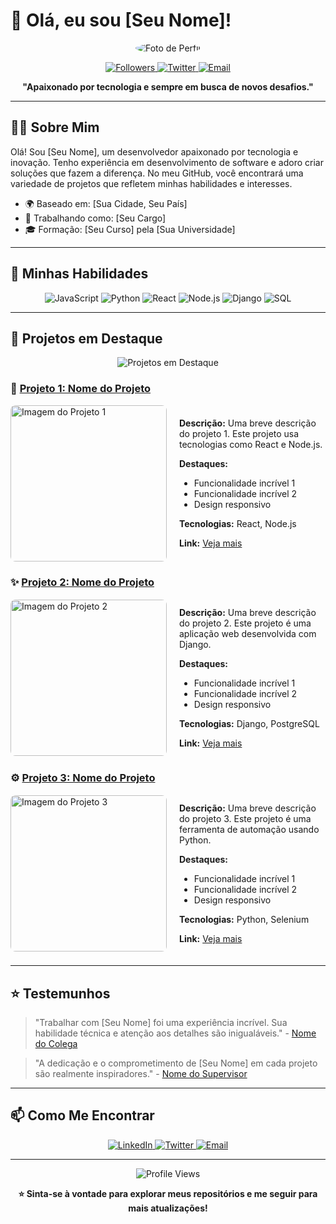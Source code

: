 # 👋 Olá, eu sou [Seu Nome]!

<p align="center">
  <img src="https://via.placeholder.com/150" alt="Foto de Perfil" style="border-radius: 50%;" />
</p>

<p align="center">
  <a href="https://github.com/seu-usuario?tab=followers">
    <img alt="Followers" src="https://img.shields.io/github/followers/seu-usuario?style=for-the-badge" />
  </a>
  <a href="https://twitter.com/seu-usuario">
    <img alt="Twitter" src="https://img.shields.io/twitter/follow/seu-usuario?style=for-the-badge" />
  </a>
  <a href="mailto:seu-email@dominio.com">
    <img alt="Email" src="https://img.shields.io/badge/Email-D14836?style=for-the-badge&logo=gmail&logoColor=white" />
  </a>
</p>

<p align="center">
  <strong>"Apaixonado por tecnologia e sempre em busca de novos desafios."</strong>
</p>

---

## 🧑‍💻 Sobre Mim

Olá! Sou [Seu Nome], um desenvolvedor apaixonado por tecnologia e inovação. Tenho experiência em desenvolvimento de software e adoro criar soluções que fazem a diferença. No meu GitHub, você encontrará uma variedade de projetos que refletem minhas habilidades e interesses.

- 🌍 Baseado em: [Sua Cidade, Seu País]
- 💼 Trabalhando como: [Seu Cargo]
- 🎓 Formação: [Seu Curso] pela [Sua Universidade]

---

## 🚀 Minhas Habilidades

<p align="center">
  <img src="https://img.shields.io/badge/JavaScript-F7DF1E?style=for-the-badge&logo=javascript&logoColor=black" alt="JavaScript" />
  <img src="https://img.shields.io/badge/Python-3776AB?style=for-the-badge&logo=python&logoColor=white" alt="Python" />
  <img src="https://img.shields.io/badge/React-61DAFB?style=for-the-badge&logo=react&logoColor=black" alt="React" />
  <img src="https://img.shields.io/badge/Node.js-339933?style=for-the-badge&logo=nodedotjs&logoColor=white" alt="Node.js" />
  <img src="https://img.shields.io/badge/Django-092E20?style=for-the-badge&logo=django&logoColor=white" alt="Django" />
  <img src="https://img.shields.io/badge/SQL-00758F?style=for-the-badge&logo=sql&logoColor=white" alt="SQL" />
</p>

---
## 📌 Projetos em Destaque

<p align="center">
  <img src="https://img.icons8.com/clouds/100/000000/code.png" alt="Projetos em Destaque"/>
</p>

### 🚀 [Projeto 1: Nome do Projeto](https://github.com/seu-usuario/projeto-1)
<div style="display: flex; align-items: center; margin-bottom: 20px;">
  <img src="https://via.placeholder.com/250" alt="Imagem do Projeto 1" style="border-radius: 8px; margin-right: 20px;" width="250"/>
  <div>
    <p><strong>Descrição:</strong> Uma breve descrição do projeto 1. Este projeto usa tecnologias como React e Node.js.</p>
    <p><strong>Destaques:</strong></p>
    <ul>
      <li>Funcionalidade incrível 1</li>
      <li>Funcionalidade incrível 2</li>
      <li>Design responsivo</li>
    </ul>
    <p><strong>Tecnologias:</strong> React, Node.js</p>
    <p><strong>Link:</strong> <a href="https://github.com/seu-usuario/projeto-1">Veja mais</a></p>
  </div>
</div>

### ✨ [Projeto 2: Nome do Projeto](https://github.com/seu-usuario/projeto-2)
<div style="display: flex; align-items: center; margin-bottom: 20px;">
  <img src="https://via.placeholder.com/250" alt="Imagem do Projeto 2" style="border-radius: 8px; margin-right: 20px;" width="250"/>
  <div>
    <p><strong>Descrição:</strong> Uma breve descrição do projeto 2. Este projeto é uma aplicação web desenvolvida com Django.</p>
    <p><strong>Destaques:</strong></p>
    <ul>
      <li>Funcionalidade incrível 1</li>
      <li>Funcionalidade incrível 2</li>
      <li>Design responsivo</li>
    </ul>
    <p><strong>Tecnologias:</strong> Django, PostgreSQL</p>
    <p><strong>Link:</strong> <a href="https://github.com/seu-usuario/projeto-2">Veja mais</a></p>
  </div>
</div>

### ⚙️ [Projeto 3: Nome do Projeto](https://github.com/seu-usuario/projeto-3)
<div style="display: flex; align-items: center; margin-bottom: 20px;">
  <img src="https://via.placeholder.com/250" alt="Imagem do Projeto 3" style="border-radius: 8px; margin-right: 20px;" width="250"/>
  <div>
    <p><strong>Descrição:</strong> Uma breve descrição do projeto 3. Este projeto é uma ferramenta de automação usando Python.</p>
    <p><strong>Destaques:</strong></p>
    <ul>
      <li>Funcionalidade incrível 1</li>
      <li>Funcionalidade incrível 2</li>
      <li>Design responsivo</li>
    </ul>
    <p><strong>Tecnologias:</strong> Python, Selenium</p>
    <p><strong>Link:</strong> <a href="https://github.com/seu-usuario/projeto-3">Veja mais</a></p>
  </div>
</div>



---

## ⭐ Testemunhos

> "Trabalhar com [Seu Nome] foi uma experiência incrível. Sua habilidade técnica e atenção aos detalhes são inigualáveis." - [Nome do Colega](https://www.linkedin.com/in/colega)

> "A dedicação e o comprometimento de [Seu Nome] em cada projeto são realmente inspiradores." - [Nome do Supervisor](https://www.linkedin.com/in/supervisor)

---

## 📫 Como Me Encontrar

<p align="center">
  <a href="https://www.linkedin.com/in/seu-usuario">
    <img alt="LinkedIn" src="https://img.shields.io/badge/LinkedIn-0077B5?style=for-the-badge&logo=linkedin&logoColor=white" />
  </a>
  <a href="https://twitter.com/seu-usuario">
    <img alt="Twitter" src="https://img.shields.io/badge/Twitter-1DA1F2?style=for-the-badge&logo=twitter&logoColor=white" />
  </a>
  <a href="mailto:seu-email@dominio.com">
    <img alt="Email" src="https://img.shields.io/badge/Email-D14836?style=for-the-badge&logo=gmail&logoColor=white" />
  </a>
</p>

---

<p align="center">
  <img src="https://komarev.com/ghpvc/?username=seu-usuario&style=for-the-badge" alt="Profile Views" />
</p>

<p align="center">
  <strong>⭐️ Sinta-se à vontade para explorar meus repositórios e me seguir para mais atualizações!</strong>
</p>
